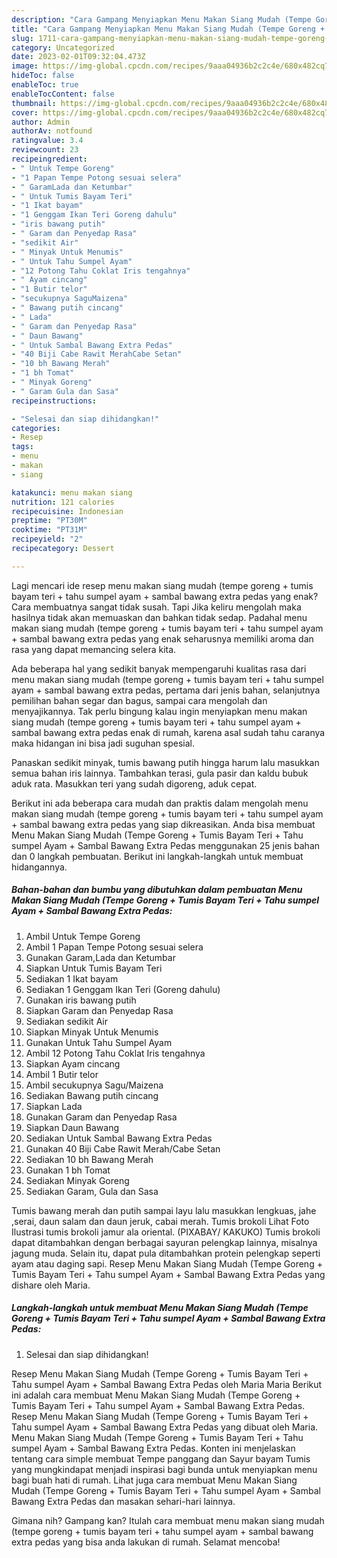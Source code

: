 ```yaml
---
description: "Cara Gampang Menyiapkan Menu Makan Siang Mudah (Tempe Goreng + Tumis Bayam Teri + Tahu sumpel Ayam + Sambal Bawang Extra Pedas yang Enak Banget"
title: "Cara Gampang Menyiapkan Menu Makan Siang Mudah (Tempe Goreng + Tumis Bayam Teri + Tahu sumpel Ayam + Sambal Bawang Extra Pedas yang Enak Banget"
slug: 1711-cara-gampang-menyiapkan-menu-makan-siang-mudah-tempe-goreng-tumis-bayam-teri-tahu-sumpel-ayam-sambal-bawang-extra-pedas-yang-enak-banget
category: Uncategorized
date: 2023-02-01T09:32:04.473Z
image: https://img-global.cpcdn.com/recipes/9aaa04936b2c2c4e/680x482cq70/menu-makan-siang-mudah-tempe-goreng-tumis-bayam-teri-tahu-sumpel-ayam-sambal-bawang-extra-ped-foto-resep-utama.jpg
hideToc: false
enableToc: true
enableTocContent: false
thumbnail: https://img-global.cpcdn.com/recipes/9aaa04936b2c2c4e/680x482cq70/menu-makan-siang-mudah-tempe-goreng-tumis-bayam-teri-tahu-sumpel-ayam-sambal-bawang-extra-ped-foto-resep-utama.jpg
cover: https://img-global.cpcdn.com/recipes/9aaa04936b2c2c4e/680x482cq70/menu-makan-siang-mudah-tempe-goreng-tumis-bayam-teri-tahu-sumpel-ayam-sambal-bawang-extra-ped-foto-resep-utama.jpg
author: Admin
authorAv: notfound
ratingvalue: 3.4
reviewcount: 23
recipeingredient:
- " Untuk Tempe Goreng"
- "1 Papan Tempe Potong sesuai selera"
- " GaramLada dan Ketumbar"
- " Untuk Tumis Bayam Teri"
- "1 Ikat bayam"
- "1 Genggam Ikan Teri Goreng dahulu"
- "iris bawang putih"
- " Garam dan Penyedap Rasa"
- "sedikit Air"
- " Minyak Untuk Menumis"
- " Untuk Tahu Sumpel Ayam"
- "12 Potong Tahu Coklat Iris tengahnya"
- " Ayam cincang"
- "1 Butir telor"
- "secukupnya SaguMaizena"
- " Bawang putih cincang"
- " Lada"
- " Garam dan Penyedap Rasa"
- " Daun Bawang"
- " Untuk Sambal Bawang Extra Pedas"
- "40 Biji Cabe Rawit MerahCabe Setan"
- "10 bh Bawang Merah"
- "1 bh Tomat"
- " Minyak Goreng"
- " Garam Gula dan Sasa"
recipeinstructions:

- "Selesai dan siap dihidangkan!"
categories:
- Resep
tags:
- menu
- makan
- siang

katakunci: menu makan siang 
nutrition: 121 calories
recipecuisine: Indonesian
preptime: "PT30M"
cooktime: "PT31M"
recipeyield: "2"
recipecategory: Dessert

---
```



Lagi mencari ide resep menu makan siang mudah (tempe goreng + tumis bayam teri + tahu sumpel ayam + sambal bawang extra pedas yang enak? Cara membuatnya sangat tidak susah. Tapi Jika keliru mengolah maka hasilnya tidak akan memuaskan dan bahkan tidak sedap. Padahal menu makan siang mudah (tempe goreng + tumis bayam teri + tahu sumpel ayam + sambal bawang extra pedas yang enak seharusnya memiliki aroma dan rasa yang dapat memancing selera kita.


Ada beberapa hal yang sedikit banyak mempengaruhi kualitas rasa dari menu makan siang mudah (tempe goreng + tumis bayam teri + tahu sumpel ayam + sambal bawang extra pedas, pertama dari jenis bahan, selanjutnya pemilihan bahan segar dan bagus, sampai cara mengolah dan menyajikannya. Tak perlu bingung kalau ingin menyiapkan menu makan siang mudah (tempe goreng + tumis bayam teri + tahu sumpel ayam + sambal bawang extra pedas enak di rumah, karena asal sudah tahu caranya maka hidangan ini bisa jadi suguhan spesial.

Panaskan sedikit minyak, tumis bawang putih hingga harum lalu masukkan semua bahan iris lainnya. Tambahkan terasi, gula pasir dan kaldu bubuk aduk rata. Masukkan teri yang sudah digoreng, aduk cepat.


Berikut ini ada beberapa cara mudah dan praktis dalam mengolah menu makan siang mudah (tempe goreng + tumis bayam teri + tahu sumpel ayam + sambal bawang extra pedas yang siap dikreasikan. Anda bisa membuat Menu Makan Siang Mudah (Tempe Goreng + Tumis Bayam Teri + Tahu sumpel Ayam + Sambal Bawang Extra Pedas menggunakan 25 jenis bahan dan 0 langkah pembuatan. Berikut ini langkah-langkah untuk membuat hidangannya.

<!--inarticleads1-->

##### Bahan-bahan dan bumbu yang dibutuhkan dalam pembuatan Menu Makan Siang Mudah (Tempe Goreng + Tumis Bayam Teri + Tahu sumpel Ayam + Sambal Bawang Extra Pedas:

1. Ambil  Untuk Tempe Goreng
1. Ambil 1 Papan Tempe Potong sesuai selera
1. Gunakan  Garam,Lada dan Ketumbar
1. Siapkan  Untuk Tumis Bayam Teri
1. Sediakan 1 Ikat bayam
1. Sediakan 1 Genggam Ikan Teri (Goreng dahulu)
1. Gunakan iris bawang putih
1. Siapkan  Garam dan Penyedap Rasa
1. Sediakan sedikit Air
1. Siapkan  Minyak Untuk Menumis
1. Gunakan  Untuk Tahu Sumpel Ayam
1. Ambil 12 Potong Tahu Coklat Iris tengahnya
1. Siapkan  Ayam cincang
1. Ambil 1 Butir telor
1. Ambil secukupnya Sagu/Maizena
1. Sediakan  Bawang putih cincang
1. Siapkan  Lada
1. Gunakan  Garam dan Penyedap Rasa
1. Siapkan  Daun Bawang
1. Sediakan  Untuk Sambal Bawang Extra Pedas
1. Gunakan 40 Biji Cabe Rawit Merah/Cabe Setan
1. Sediakan 10 bh Bawang Merah
1. Gunakan 1 bh Tomat
1. Sediakan  Minyak Goreng
1. Sediakan  Garam, Gula dan Sasa


Tumis bawang merah dan putih sampai layu lalu masukkan lengkuas, jahe ,serai, daun salam dan daun jeruk, cabai merah. Tumis brokoli Lihat Foto Ilustrasi tumis brokoli jamur ala oriental. (PIXABAY/ KAKUKO) Tumis brokoli dapat ditambahkan dengan berbagai sayuran pelengkap lainnya, misalnya jagung muda. Selain itu, dapat pula ditambahkan protein pelengkap seperti ayam atau daging sapi. Resep Menu Makan Siang Mudah (Tempe Goreng + Tumis Bayam Teri + Tahu sumpel Ayam + Sambal Bawang Extra Pedas yang dishare oleh Maria. 

<!--inarticleads2-->

##### Langkah-langkah untuk membuat Menu Makan Siang Mudah (Tempe Goreng + Tumis Bayam Teri + Tahu sumpel Ayam + Sambal Bawang Extra Pedas:


1. Selesai dan siap dihidangkan!

Resep Menu Makan Siang Mudah (Tempe Goreng + Tumis Bayam Teri + Tahu sumpel Ayam + Sambal Bawang Extra Pedas oleh Maria Maria Berikut ini adalah cara membuat Menu Makan Siang Mudah (Tempe Goreng + Tumis Bayam Teri + Tahu sumpel Ayam + Sambal Bawang Extra Pedas. Resep Menu Makan Siang Mudah (Tempe Goreng + Tumis Bayam Teri + Tahu sumpel Ayam + Sambal Bawang Extra Pedas yang dibuat oleh Maria. Menu Makan Siang Mudah (Tempe Goreng + Tumis Bayam Teri + Tahu sumpel Ayam + Sambal Bawang Extra Pedas. Konten ini menjelaskan tentang cara simple membuat Tempe panggang dan Sayur bayam Tumis yang mungkindapat menjadi inspirasi bagi bunda untuk menyiapkan menu bagi buah hati di rumah. Lihat juga cara membuat Menu Makan Siang Mudah (Tempe Goreng + Tumis Bayam Teri + Tahu sumpel Ayam + Sambal Bawang Extra Pedas dan masakan sehari-hari lainnya. 

Gimana nih? Gampang kan? Itulah cara membuat menu makan siang mudah (tempe goreng + tumis bayam teri + tahu sumpel ayam + sambal bawang extra pedas yang bisa anda lakukan di rumah. Selamat mencoba!
